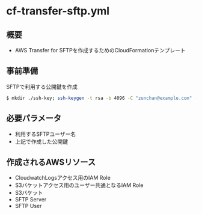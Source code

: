 # cf-transfer-sftp.yml

## 概要

- AWS Transfer for SFTPを作成するためのCloudFormationテンプレート

## 事前準備

SFTPで利用する公開鍵を作成

```sh
$ mkdir ./ssh-key; ssh-keygen -t rsa -b 4096 -C "zunchan@example.com" -f ./ssh-key/id_rsa
```

## 必要パラメータ

- 利用するSFTPユーザー名
- 上記で作成した公開鍵

## 作成されるAWSリソース

- CloudwatchLogsアクセス用のIAM Role
- S3バケットアクセス用のユーザー共通となるIAM Role
- S3バケット
- SFTP Server
- SFTP User
